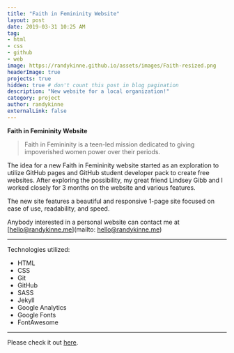 ```yaml
---
title: "Faith in Femininity Website"
layout: post
date: 2019-03-31 10:25 AM
tag:
- html
- css
- github
- web
image: https://randykinne.github.io/assets/images/Faith-resized.png
headerImage: true
projects: true
hidden: true # don't count this post in blog pagination
description: "New website for a local organization!"
category: project
author: randykinne
externalLink: false
---
```



 **Faith in Femininity Website**

> Faith in Femininity is a teen-led mission dedicated to giving impoverished women power over their periods.

The idea for a new Faith in Femininity website started as an exploration to utilize GitHub pages and GitHub student developer pack to create free websites. After exploring the possibility, my great friend Lindsey Gibb and I worked closely for 3 months on the website and various features. 

The new site features a beautiful and responsive 1-page site focused on ease of use, readability, and speed.

Anybody interested in a personal website can contact me at [hello@randykinne.me](mailto: hello@randykinne.me)

---

Technologies utilized:

- HTML
- CSS
- Git
- GitHub
- SASS
- Jekyll
- Google Analytics
- Google Fonts
- FontAwesome

---

Please check it out [here](https://faithinfemininity.org/).
